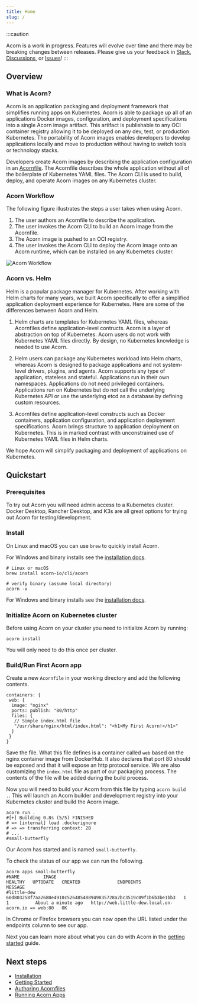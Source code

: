 ```yaml
---
title: Home
slug: /
---
```


:::caution

Acorn is a work in progress.  Features will evolve over time and there may be breaking changes between releases.  Please give us your feedback in [Slack](https://slack.acorn.io), [Discussions](https://github.com/acorn-io/acorn/discussions), or [Issues](https://github.com/acorn-io/acorn/issues)!
:::

## Overview

### What is Acorn?

Acorn is an application packaging and deployment framework that simplifies running apps on Kubernetes. Acorn is able to package up all of an applications Docker images, configuration, and deployment specifications into a single Acorn image artifact. This artifact is publishable to any OCI container registry allowing it to be deployed on any dev, test, or production Kubernetes.  The portability of Acorn images enables developers to develop applications locally and move to production without having to switch tools or technology stacks.

Developers create Acorn images by describing the application configuration in an [Acornfile](/authoring/overview). The Acornfile describes the whole application without all of the boilerplate of Kubernetes YAML files. The Acorn CLI is used to build, deploy, and operate Acorn images on any Kubernetes cluster.

### Acorn Workflow

The following figure illustrates the steps a user takes when using Acorn.

1. The user authors an Acornfile to describe the application.
2. The user invokes the Acorn CLI to build an Acorn image from the Acornfile.
3. The Acorn image is pushed to an OCI registry.
4. The user invokes the Acorn CLI to deploy the Acorn image onto an Acorn runtime, which can be installed on any Kubernetes cluster.

![Acorn Workflow](/img/acorn.workflow.png)

### Acorn vs. Helm

Helm is a popular package manager for Kubernetes. After working with Helm charts for many years, we built Acorn
specifically to offer a simplified application deployment experience for Kubernetes. Here are some of the
differences between Acorn and Helm.

1. Helm charts are templates for Kubernetes YAML files, whereas Acornfiles define application-level contructs. Acorn is
a layer of abstraction on top of Kubernetes. Acorn users do not work with Kubernetes YAML files directly. By design, no Kubernetes
knowledge is needed to use Acorn. 

2. Helm users can package any Kubernetes workload into Helm charts, whereas Acorn is designed to package applications and not
system-level drivers, plugins, and agents. Acorn supports any type of application, stateless and stateful. Applications
run in their own namespaces. Applications do not need privileged containers. Applications run on Kubernetes but do not call the
underlying Kubernetes API or use the underlying etcd as a database by defining custom resources.

3. Acornfiles define application-level constructs such as Docker containers, application configuration, and application
deployment specifications. Acorn brings structure to application deployment on Kubernetes. This is in marked contrast with
unconstrained use of Kubernetes YAML files in Helm charts.

We hope Acorn will simplify packaging and deployment of applications on Kubernetes. 



## Quickstart

### Prerequisites

To try out Acorn you will need admin access to a Kubernetes cluster. Docker Desktop, Rancher Desktop, and K3s are all great options for trying out Acorn for testing/development.

### Install

On Linux and macOS you can use `brew` to quickly install Acorn.

For Windows and binary installs see the [installation docs](/installation/installing#binary-install).

```shell
# Linux or macOS
brew install acorn-io/cli/acorn

# verify binary (assume local directory)
acorn -v
```

For Windows and binary installs see the [installation docs](/installation/installing#binary-install).

### Initialize Acorn on Kubernetes cluster

Before using Acorn on your cluster you need to initialize Acorn by running:

```shell
acorn install
```

You will only need to do this once per cluster.

### Build/Run First Acorn app

Create a new `Acornfile` in your working directory and add the following contents.

```acorn
containers: {
 web: {
  image: "nginx"
  ports: publish: "80/http"
  files: {
   // Simple index.html file
   "/usr/share/nginx/html/index.html": "<h1>My First Acorn!</h1>"
  }
 }
}
```

Save the file. What this file defines is a container called `web` based on the nginx container image from DockerHub. It also declares that port 80 should be exposed and that it will expose an http protocol service. We are also customizing the `index.html` file as part of our packaging process. The contents of the file will be added during the build process.

Now you will need to build your Acorn from this file by typing `acorn build .`. This will launch an Acorn builder and development registry into your Kubernetes cluster and build the Acorn image.

```shell
acorn run .
#[+] Building 0.8s (5/5) FINISHED
# => [internal] load .dockerignore
# => => transferring context: 2B  
# ...
#small-butterfly

```

Our Acorn has started and is named `small-butterfly`.

To check the status of our app we can run the following.

```shell
acorn apps small-butterfly
#NAME         IMAGE                                                              HEALTHY   UPTODATE   CREATED              ENDPOINTS                                           MESSAGE
#little-dew   60d803258f7aa2680e4910c526485488949835728a2bc3519c09f1b6b3be1bb3   1         1          About a minute ago   http://web.little-dew.local.on-acorn.io => web:80   OK
```

In Chrome or Firefox browsers you can now open the URL listed under the endpoints column to see our app.

Next you can learn more about what you can do with Acorn in the [getting started](/getting-started) guide.

## Next steps

* [Installation](/installation/installing)
* [Getting Started](/getting-started)
* [Authoring Acornfiles](/authoring/overview)
* [Running Acorn Apps](/running/args-and-secrets)
